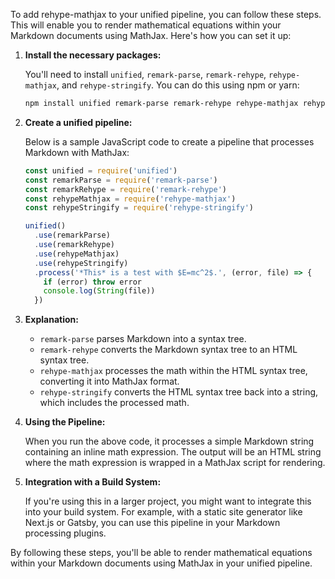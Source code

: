 To add rehype-mathjax to your unified pipeline, you can follow these steps. This will enable you to render mathematical equations within your Markdown documents using MathJax. Here's how you can set it up:

1. **Install the necessary packages:**

   You'll need to install `unified`, `remark-parse`, `remark-rehype`, `rehype-mathjax`, and `rehype-stringify`. You can do this using npm or yarn:

   ```bash
   npm install unified remark-parse remark-rehype rehype-mathjax rehype-stringify
   ```

2. **Create a unified pipeline:**

   Below is a sample JavaScript code to create a pipeline that processes Markdown with MathJax:

   ```javascript
   const unified = require('unified')
   const remarkParse = require('remark-parse')
   const remarkRehype = require('remark-rehype')
   const rehypeMathjax = require('rehype-mathjax')
   const rehypeStringify = require('rehype-stringify')

   unified()
     .use(remarkParse)
     .use(remarkRehype)
     .use(rehypeMathjax)
     .use(rehypeStringify)
     .process('*This* is a test with $E=mc^2$.', (error, file) => {
       if (error) throw error
       console.log(String(file))
     })
   ```

3. **Explanation:**

   - `remark-parse` parses Markdown into a syntax tree.
   - `remark-rehype` converts the Markdown syntax tree to an HTML syntax tree.
   - `rehype-mathjax` processes the math within the HTML syntax tree, converting it into MathJax format.
   - `rehype-stringify` converts the HTML syntax tree back into a string, which includes the processed math.

4. **Using the Pipeline:**

   When you run the above code, it processes a simple Markdown string containing an inline math expression. The output will be an HTML string where the math expression is wrapped in a MathJax script for rendering.

5. **Integration with a Build System:**

   If you're using this in a larger project, you might want to integrate this into your build system. For example, with a static site generator like Next.js or Gatsby, you can use this pipeline in your Markdown processing plugins.

By following these steps, you'll be able to render mathematical equations within your Markdown documents using MathJax in your unified pipeline.

